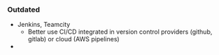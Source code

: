 ### Outdated
* Jenkins, Teamcity
    * Better use CI/CD integrated in version control providers (github, gitlab) or cloud (AWS pipelines)
* 

